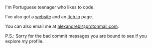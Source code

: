 I'm Portuguese teenager who likes to code.

I've also got a [website](https://alexandrebl.com) and an [Itch.io](https://alexandrebl.itch.io/) page.

You can also email me at alexandrebl@protonmail.com.

P.S.: Sorry for the bad commit messages you are bound to see if you explore my profile.
